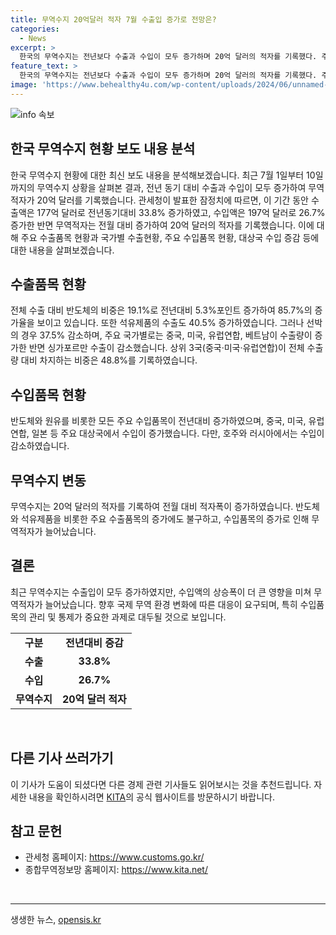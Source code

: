 ```yaml
---
title: 무역수지 20억달러 적자 7월 수출입 증가로 전망은?
categories:
  - News
excerpt: >
  한국의 무역수지는 전년보다 수출과 수입이 모두 증가하며 20억 달러의 적자를 기록했다. 주요 수출품목은 반도체, 승용차, 석유제품 등이 증가하고, 선박은 감소했다. 수출이 증가한 대상국으로는 중국, 미국, 유럽연합, 베트남 등이 있었고, 수입이 증가한 대상국으로는 중국, 미국, 유럽연합, 일본 등이 있었다. 주요 수입품목은 반도체, 원유, 기계류, 가스, 승용차 등이 증가했다. (150자)
feature_text: >
  한국의 무역수지는 전년보다 수출과 수입이 모두 증가하며 20억 달러의 적자를 기록했다. 주요 수출품목은 반도체, 승용차, 석유제품 등이 증가하고, 선박은 감소했다. 수출이 증가한 대상국으로는 중국, 미국, 유럽연합, 베트남 등이 있었고, 수입이 증가한 대상국으로는 중국, 미국, 유럽연합, 일본 등이 있었다. 주요 수입품목은 반도체, 원유, 기계류, 가스, 승용차 등이 증가했다. (150자)
image: 'https://www.behealthy4u.com/wp-content/uploads/2024/06/unnamed-file.png'
---
```


<p><img src="https://www.behealthy4u.com/wp-content/uploads/2024/06/unnamed-file.png" alt="info 속보" /></p>

<h2 data-ke-size="size26">한국 무역수지 현황 보도 내용 분석</h2>

<p data-ke-size="size16">한국 무역수지 현황에 대한 최신 보도 내용을 분석해보겠습니다. 최근 7월 1일부터 10일까지의 무역수지 상황을 살펴본 결과, 전년 동기 대비 수출과 수입이 모두 증가하여 무역적자가 20억 달러를 기록했습니다. 관세청이 발표한 잠정치에 따르면, 이 기간 동안 수출액은 177억 달러로 전년동기대비 33.8% 증가하였고, 수입액은 197억 달러로 26.7% 증가한 반면 무역적자는 전월 대비 증가하여 20억 달러의 적자를 기록했습니다. 이에 대해 주요 수출품목 현황과 국가별 수출현황, 주요 수입품목 현황, 대상국 수입 증감 등에 대한 내용을 살펴보겠습니다.</p>

<h2 data-ke-size="size24">수출품목 현황</h2>

<p data-ke-size="size16">전체 수출 대비 반도체의 비중은 19.1%로 전년대비 5.3%포인트 증가하여 85.7%의 증가율을 보이고 있습니다. 또한 석유제품의 수출도 40.5% 증가하였습니다. 그러나 선박의 경우 37.5% 감소하며, 주요 국가별로는 중국, 미국, 유럽연합, 베트남이 수출량이 증가한 반면 싱가포르만 수출이 감소했습니다. 상위 3국(중국·미국·유럽연합)이 전체 수출량 대비 차지하는 비중은 48.8%를 기록하였습니다.</p>

<h2 data-ke-size="size24">수입품목 현황</h2>

<p data-ke-size="size16">반도체와 원유를 비롯한 모든 주요 수입품목이 전년대비 증가하였으며, 중국, 미국, 유럽연합, 일본 등 주요 대상국에서 수입이 증가했습니다. 다만, 호주와 러시아에서는 수입이 감소하였습니다.</p>

<h2 data-ke-size="size24">무역수지 변동</h2>

<p data-ke-size="size16">무역수지는 20억 달러의 적자를 기록하여 전월 대비 적자폭이 증가하였습니다. 반도체와 석유제품을 비롯한 주요 수출품목의 증가에도 불구하고, 수입품목의 증가로 인해 무역적자가 늘어났습니다.</p>

<h2 data-ke-size="size24">결론</h2>

<p data-ke-size="size16">최근 무역수지는 수출입이 모두 증가하였지만, 수입액의 상승폭이 더 큰 영향을 미쳐 무역적자가 늘어났습니다. 향후 국제 무역 환경 변화에 따른 대응이 요구되며, 특히 수입품목의 관리 및 통제가 중요한 과제로 대두될 것으로 보입니다.</p>

<table>
  <tr>
    <td style="text-align: center; height: 17px;"><b>구분</b></td>
    <td style="text-align: center; height: 17px;"><b>전년대비 증감</b></td>
  </tr>
  <tr>
    <td style="text-align: center; height: 17px;"><b>수출</b></td>
    <td style="text-align: center; height: 17px;"><b>33.8%</b></td>
  </tr>
  <tr>
    <td style="text-align: center; height: 17px;"><b>수입</b></td>
    <td style="text-align: center; height: 17px;"><b>26.7%</b></td>
  </tr>
  <tr>
    <td style="text-align: center; height: 17px;"><b>무역수지</b></td>
    <td style="text-align: center; height: 17px;"><b>20억 달러 적자</b></td>
  </tr>
</table>

<p data-ke-size="size16">&nbsp;</p>

<h2 data-ke-size="size24">다른 기사 쓰러가기</h2>

<p data-ke-size="size16">이 기사가 도움이 되셨다면 다른 경제 관련 기사들도 읽어보시는 것을 추천드립니다. 자세한 내용을 확인하시려면 <a href="https://www.kita.net/">KITA</a>의 공식 웹사이트를 방문하시기 바랍니다.</p>

<h2 data-ke-size="size24">참고 문헌</h2>

<ul>
  <li>관세청 홈페이지: <a href="https://www.customs.go.kr/">https://www.customs.go.kr/</a></li>
  <li>종합무역정보망 홈페이지: <a href="https://www.kita.net/">https://www.kita.net/</a></li>
</ul>

<p data-ke-size="size16">&nbsp;</p>

<hr>
생생한 뉴스, <a href="https://opensis.kr" rel="dofollow">opensis.kr</a>


